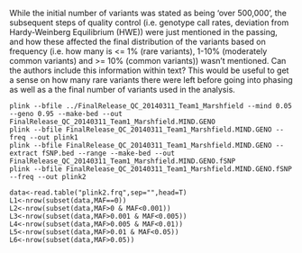 While the initial number of variants was stated as being ‘over 500,000’, the subsequent steps of quality control (i.e. genotype call rates, deviation from Hardy-Weinberg Equilibrium (HWE)) were just mentioned in the passing, and how these affected the final distribution of the variants based on frequency (i.e. how many is <= 1% (rare variants), 1-10% (moderately common variants) and >= 10% (common variants)) wasn’t mentioned. Can the authors include this information within text? This would be useful to get a sense on how many rare variants there were left before going into phasing as well as a the final number of variants used in the analysis.
```
plink --bfile ../FinalRelease_QC_20140311_Team1_Marshfield --mind 0.05 --geno 0.95 --make-bed --out FinalRelease_QC_20140311_Team1_Marshfield.MIND.GENO
plink --bfile FinalRelease_QC_20140311_Team1_Marshfield.MIND.GENO --freq --out plink1
plink --bfile FinalRelease_QC_20140311_Team1_Marshfield.MIND.GENO --extract fSNP.bed --range --make-bed --out FinalRelease_QC_20140311_Team1_Marshfield.MIND.GENO.fSNP
plink --bfile FinalRelease_QC_20140311_Team1_Marshfield.MIND.GENO.fSNP --freq --out plink2
```

```
data<-read.table("plink2.frq",sep="",head=T)
L1<-nrow(subset(data,MAF==0))
L2<-nrow(subset(data,MAF>0 & MAF<0.001))
L3<-nrow(subset(data,MAF>0.001 & MAF<0.005))
L4<-nrow(subset(data,MAF>0.005 & MAF<0.01))
L5<-nrow(subset(data,MAF>0.01 & MAF<0.05))
L6<-nrow(subset(data,MAF>0.05))
```

